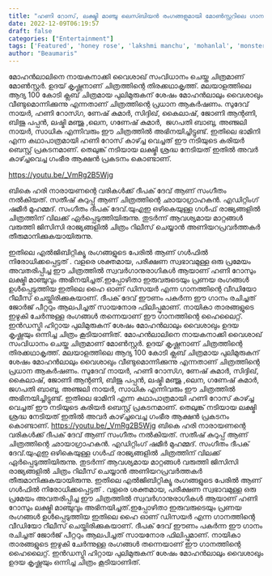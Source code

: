 ```yaml
---
title: "ഹണി റോസ്, ലക്ഷ്മി മാഞ്ചു ലെസ്ബിയൻ രംഗങ്ങളുമായി മോൺസ്റ്ററിലെ ഗാനം പുറത്തിറങ്ങി"
date: 2022-12-09T06:19:57
draft: false
categories: ["Entertainment"]
tags: ['Featured', 'honey rose', 'lakshmi manchu', 'mohanlal', 'monster movie', 'Vysakh']
author: "Beaumaris"
---
```


മോഹന്‍ലാലിനെ നായകനാക്കി വൈശാഖ് സംവിധാനം ചെയ്ത ചിത്രമാണ് മോണ്‍സ്റ്റര്‍. ഉദയ് കൃഷ്ണനാണ് ചിത്രത്തിന്റെ തിരക്കഥാകൃത്ത്. മലയാളത്തിലെ ആദ്യ 100 കോടി ക്ലബ് ചിത്രമായ പുലിമുരുകന് ശേഷം മോഹന്‍ലാലും വൈശാഖും വീണ്ടുമൊന്നിക്കുന്നു എന്നതാണ് ചിത്രത്തിന്റെ പ്രധാന ആകര്‍ഷണം.
സുദേവ് നായര്‍, ഹണി റോസ്ഗ, ണേഷ് കുമാര്‍, സിദ്ദിഖ്, കൈലാഷ്, ജോണി ആന്റണി, ബിജു പപ്പന്‍, ലഷ്മി മഞ്ജു ,ലെന, ഗണേഷ് കുമാർ,  ജഗപതി ബാബു, അഞ്ജലി നായർ, സാധിക എന്നിവരും ഈ ചിത്രത്തിൽ അഭിനയിച്ചിട്ടുണ്ട്. ഇതിലെ ഭാമിനി എന്ന കഥാപാത്രമായി ഹണി റോസ് കാഴ്ച്ച വെച്ചത് ഈ നടിയുടെ കരിയർ ബെസ്റ്റ് പ്രകടനമാണ്. തെലുങ്ക് നടിയായ ലക്ഷ്മി ശ്രദ്ധ നേടിയത് ഇതിൽ അവർ കാഴ്ച്ചവെച്ച ഗംഭീര ആക്ഷൻ പ്രകടനം കൊണ്ടാണ്.

https://youtu.be/_VmRg2B5Wjg

ബികെ ഹരി നാരായണന്റെ വരികള്‍ക്ക് ദീപക് ദേവ് ആണ് സംഗീതം നല്‍കിയത്‌. സതീഷ് കുറുപ്പ് ആണ് ചിത്രത്തിന്റെ ഛായാഗ്രാഹകന്‍. എഡിറ്റിംഗ് ഷമീര്‍ മുഹമ്മദ്. സംഗീതം ദീപക് ദേവ്.യുഎഇ ഒഴികെയുള്ള ഗള്‍ഫ് രാജ്യങ്ങളില്‍ ചിത്രത്തിന് വിലക്ക് ഏര്‍പ്പെടുത്തിയിരുന്നു. തുടര്‍ന്ന് ആവശ്യമായ മാറ്റങ്ങള്‍ വരുത്തി ജിസിസി രാജ്യങ്ങളില്‍ ചിത്രം റിലീസ് ചെയ്യാന്‍ അണിയറപ്രവര്‍ത്തകര്‍ തീരുമാനിക്കുകയായിരുന്നു.

ഇതിലെ എൽജിബിറ്റിക്യൂ രംഗങ്ങളുടെ പേരിൽ ആണ് ഗൾഫിൽ നിരോധിക്കപ്പെട്ടത് . വളരെ ശക്തമായ, പരീക്ഷണ സ്വഭാവമുള്ള ഒരു പ്രമേയം അവതരിപ്പിച്ച ഈ ചിത്രത്തിൽ സ്വവർഗാനുരാഗികൾ ആയാണ് ഹണി റോസും ലക്ഷ്മി മാഞ്ചുവും അഭിനയിച്ചത്‌.ഇപ്പോഴിതാ ഇരുവരുടെയും പ്രണയ രംഗങ്ങൾ ഉൾപ്പെടുത്തിയ ഇതിലെ ഹൈ ഓണ് ഡിസയർ എന്ന ഗാനത്തിന്റെ വീഡിയോ റീലീസ് ചെയ്തിരിക്കുകയാണ്. ദീപക് ദേവ് ഈണം പകർന്ന ഈ ഗാനം രചിച്ചത് ജോർജ് പീറ്ററും ആലപിച്ചത് സായനോര ഫിലിപ്പുമാണ്. നായികാ താരങ്ങളുടെ ഇഴുകി ചേർന്നുള്ള രംഗങ്ങൾ തന്നെയാണ് ഈ ഗാനത്തിന്റെ ഹൈലൈറ്റ്. ഇൻഡസ്ട്രി ഹിറ്റായ പുലിമുരുകന് ശേഷം മോഹൻലാലും വൈശാഖും ഉദയ കൃഷ്ണയും ഒന്നിച്ച ചിത്രം കൂടിയാണിത്.
മോഹന്‍ലാലിനെ നായകനാക്കി വൈശാഖ് സംവിധാനം ചെയ്ത ചിത്രമാണ് മോണ്‍സ്റ്റര്‍. ഉദയ് കൃഷ്ണനാണ് ചിത്രത്തിന്റെ തിരക്കഥാകൃത്ത്. മലയാളത്തിലെ ആദ്യ 100 കോടി ക്ലബ് ചിത്രമായ പുലിമുരുകന് ശേഷം മോഹന്‍ലാലും വൈശാഖും വീണ്ടുമൊന്നിക്കുന്നു എന്നതാണ് ചിത്രത്തിന്റെ പ്രധാന ആകര്‍ഷണം. സുദേവ് നായര്‍, ഹണി റോസ്ഗ, ണേഷ് കുമാര്‍, സിദ്ദിഖ്, കൈലാഷ്, ജോണി ആന്റണി, ബിജു പപ്പന്‍, ലഷ്മി മഞ്ജു ,ലെന, ഗണേഷ് കുമാർ, ജഗപതി ബാബു, അഞ്ജലി നായർ, സാധിക എന്നിവരും ഈ ചിത്രത്തിൽ അഭിനയിച്ചിട്ടുണ്ട്. ഇതിലെ ഭാമിനി എന്ന കഥാപാത്രമായി ഹണി റോസ് കാഴ്ച്ച വെച്ചത് ഈ നടിയുടെ കരിയർ ബെസ്റ്റ് പ്രകടനമാണ്. തെലുങ്ക് നടിയായ ലക്ഷ്മി ശ്രദ്ധ നേടിയത് ഇതിൽ അവർ കാഴ്ച്ചവെച്ച ഗംഭീര ആക്ഷൻ പ്രകടനം കൊണ്ടാണ്. https://youtu.be/_VmRg2B5Wjg ബികെ ഹരി നാരായണന്റെ വരികള്‍ക്ക് ദീപക് ദേവ് ആണ് സംഗീതം നല്‍കിയത്‌. സതീഷ് കുറുപ്പ് ആണ് ചിത്രത്തിന്റെ ഛായാഗ്രാഹകന്‍. എഡിറ്റിംഗ് ഷമീര്‍ മുഹമ്മദ്. സംഗീതം ദീപക് ദേവ്.യുഎഇ ഒഴികെയുള്ള ഗള്‍ഫ് രാജ്യങ്ങളില്‍ ചിത്രത്തിന് വിലക്ക് ഏര്‍പ്പെടുത്തിയിരുന്നു. തുടര്‍ന്ന് ആവശ്യമായ മാറ്റങ്ങള്‍ വരുത്തി ജിസിസി രാജ്യങ്ങളില്‍ ചിത്രം റിലീസ് ചെയ്യാന്‍ അണിയറപ്രവര്‍ത്തകര്‍ തീരുമാനിക്കുകയായിരുന്നു. ഇതിലെ എൽജിബിറ്റിക്യൂ രംഗങ്ങളുടെ പേരിൽ ആണ് ഗൾഫിൽ നിരോധിക്കപ്പെട്ടത് . വളരെ ശക്തമായ, പരീക്ഷണ സ്വഭാവമുള്ള ഒരു പ്രമേയം അവതരിപ്പിച്ച ഈ ചിത്രത്തിൽ സ്വവർഗാനുരാഗികൾ ആയാണ് ഹണി റോസും ലക്ഷ്മി മാഞ്ചുവും അഭിനയിച്ചത്‌.ഇപ്പോഴിതാ ഇരുവരുടെയും പ്രണയ രംഗങ്ങൾ ഉൾപ്പെടുത്തിയ ഇതിലെ ഹൈ ഓണ് ഡിസയർ എന്ന ഗാനത്തിന്റെ വീഡിയോ റീലീസ് ചെയ്തിരിക്കുകയാണ്. ദീപക് ദേവ് ഈണം പകർന്ന ഈ ഗാനം രചിച്ചത് ജോർജ് പീറ്ററും ആലപിച്ചത് സായനോര ഫിലിപ്പുമാണ്. നായികാ താരങ്ങളുടെ ഇഴുകി ചേർന്നുള്ള രംഗങ്ങൾ തന്നെയാണ് ഈ ഗാനത്തിന്റെ ഹൈലൈറ്റ്. ഇൻഡസ്ട്രി ഹിറ്റായ പുലിമുരുകന് ശേഷം മോഹൻലാലും വൈശാഖും ഉദയ കൃഷ്ണയും ഒന്നിച്ച ചിത്രം കൂടിയാണിത്.
